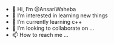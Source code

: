 - 👋 Hi, I’m @AnsariWaheba
- 👀 I’m interested in learning new things
- 🌱 I’m currently learning c++
- 💞️ I’m looking to collaborate on ...
- 📫 How to reach me ... 

<!---
AnsariWaheba/AnsariWaheba is a ✨ special ✨ repository because its `README.md` (this file) appears on your GitHub profile.
You can click the Preview link to take a look at your changes.
--->
